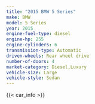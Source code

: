 ```yaml
---
title: "2015 BMW 5 Series"
make: BMW
model: 5 Series
year: 2015
engine-fuel-type: diesel
engine-hp: 255
engine-cylinders: 6
transmission-type: Automatic
driven-wheels: Rear wheel drive
number-of-doors: 4
market-category: Diesel,Luxury
vehicle-size: Large
vehicle-style: Sedan
---
```


{{< car_info >}}
